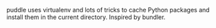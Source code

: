 puddle uses virtualenv and lots of tricks to cache Python packages and
install them in the current directory.  Inspired by bundler.
